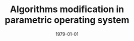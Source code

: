 ---
# Documentation: https://wowchemy.com/docs/managing-content/

title: Algorithms modification in parametric operating system
subtitle: ''
summary: ''
authors:
- Jan Magott
- markowska-kaczmar
- Ryszard Nikodem
tags: []
categories: []
date: '1979-01-01'
lastmod: 2022-10-07T04:56:10Z
featured: false
draft: false

# Featured image
# To use, add an image named `featured.jpg/png` to your page's folder.
# Focal points: Smart, Center, TopLeft, Top, TopRight, Left, Right, BottomLeft, Bottom, BottomRight.
image:
  caption: ''
  focal_point: ''
  preview_only: false

# Projects (optional).
#   Associate this post with one or more of your projects.
#   Simply enter your project's folder or file name without extension.
#   E.g. `projects = ["internal-project"]` references `content/project/deep-learning/index.md`.
#   Otherwise, set `projects = []`.
projects: []
publishDate: '2022-10-07T04:56:09.432963Z'
publication_types:
- '1'
abstract: ''
publication: "*The 2nd IFAC/IFIP Symposium on Software for Computer Control. SOCOCO\
  \ '79, Prague, June 11-15, 1979. Preprints vol. 1.*"
---